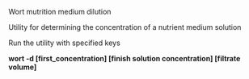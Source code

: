 Wort mutrition medium dilution</b>
<p>Utility for determining the concentration of a nutrient medium solution</p>
<p>Run the utility with specified keys</p>
<p><b>wort -d [first_concentration] [finish solution concentration] [filtrate volume]</b></p>

